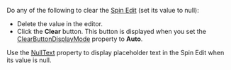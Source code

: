 Do any of the following to clear the [Spin Edit](https://docs.devexpress.com/Blazor/DevExpress.Blazor.DxSpinEdit-1) (set its value to null):

*   Delete the value in the editor.
*   Click the **Clear** button. This button is displayed when you set the [ClearButtonDisplayMode](https://docs.devexpress.com/Blazor/DevExpress.Blazor.DxSpinEdit-1.ClearButtonDisplayMode) property to **Auto**.

Use the [NullText](https://docs.devexpress.com/Blazor/DevExpress.Blazor.Base.DxInputDataEditorBase-1.NullText) property to display placeholder text in the Spin Edit when its value is null.
